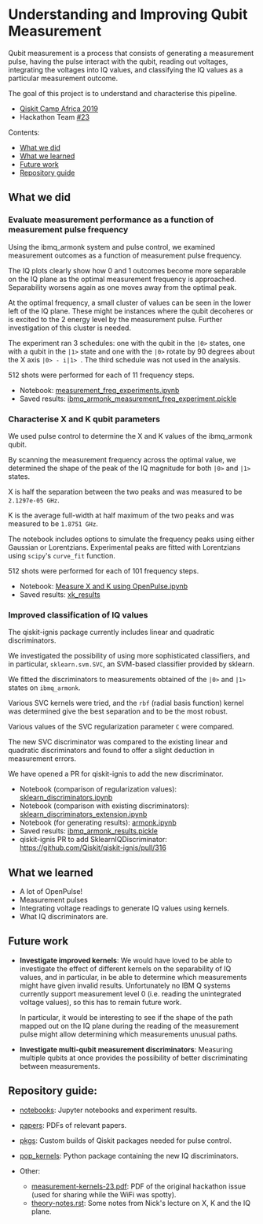 # Understanding and Improving Qubit Measurement

Qubit measurement is a process that consists of generating a measurement
pulse, having the pulse interact with the qubit, reading out voltages,
integrating the voltages into IQ values, and classifying the IQ values
as a particular measurement outcome.

The goal of this project is to understand and characterise this pipeline.

* [Qiskit Camp Africa 2019](https://github.com/qiskit-community/qiskit-camp-africa-19/)
* Hackathon Team [#23](https://github.com/qiskit-community/qiskit-camp-africa-19/issues/23)

Contents:

* [What we did](#what-we-did)
* [What we learned](#what-we-learned)
* [Future work](#future-work)
* [Repository guide](#repository-guide)

<a id="what-we-did"></a>

## What we did

### Evaluate measurement performance as a function of measurement pulse frequency

Using the ibmq_armonk system and pulse control, we examined measurement
outcomes as a function of measurement pulse frequency.

The IQ plots clearly show how 0 and 1 outcomes become more separable on the
IQ plane as the optimal measurement frequency is approached. Separability
worsens again as one moves away from the optimal peak.

At the optimal frequency, a small cluster of values can be seen in the
lower left of the IQ plane. These might be instances where the qubit
decoheres or is excited to the 2 energy level by the measurement pulse.
Further investigation of this cluster is needed.

The experiment ran 3 schedules: one with the qubit in the ``|0>`` states,
one with a qubit in the ``|1>`` state and one with the ``|0>`` rotate by
90 degrees about the X axis ``|0> - i|1> ``. The third schedule was not
used in the analysis.

512 shots were performed for each of 11 frequency steps.

* Notebook: [measurement_freq_experiments.ipynb](./notebooks/measurement_freq_experiments.ipynb)
* Saved results: [ibmq_armonk_measurement_freq_experiment.pickle](./notebooks/ibmq_armonk_measurement_freq_experiment.pickle)

### Characterise X and K qubit parameters

We used pulse control to determine the X and K values of the ibmq_armonk
qubit.

By scanning the measurement frequency across the optimal value, we determined
the shape of the peak of the IQ magnitude for both ``|0>`` and ``|1>`` states.

X is half the separation between the two peaks and was measured to be
``2.1297e-05 GHz``.

K is the average full-width at half maximum of the two peaks and was
measured to be ``1.8751 GHz``.

The notebook includes options to simulate the frequency peaks using either
Gaussian or Lorentzians. Experimental peaks are fitted with Lorentzians
using ``scipy``'s ``curve_fit`` function.

512 shots were performed for each of 101 frequency steps.

* Notebook: [Measure X and K using OpenPulse.ipynb](./notebooks/Measure%20X%20and%20K%20using%20OpenPulse.ipynb)
* Saved results: [xk_results](./notebooks/xk_results/)

### Improved classification of IQ values

The qiskit-ignis package currently includes linear and quadratic discriminators.

We investigated the possibility of using more sophisticated classifiers, and
in particular, ``sklearn.svm.SVC``, an SVM-based classifier provided by sklearn.

We fitted the discriminators to measurements obtained of the ``|0>`` and
``|1>`` states on ``ibmq_armonk``.

Various SVC kernels were tried, and the ``rbf`` (radial basis function)
kernel was determined give the best separation and to be the most robust.

Various values of the SVC regularization parameter ``C`` were compared.

The new SVC discriminator was compared to the existing linear and
quadratic discriminators and found to offer a slight deduction in measurement
errors.

We have opened a PR for qiskit-ignis to add the new discriminator.

* Notebook (comparison of regularization values): [sklearn_discriminators.ipynb](./notebooks/sklearn_discriminators.ipynb)
* Notebook (comparison with existing discriminators): [sklearn_discriminators_extension.ipynb](./notebooks/sklearn_discriminators_extension.ipynb)
* Notebook (for generating results): [armonk.ipynb](./notebooks/armonk.ipynb)
* Saved results: [ibmq_armonk_results.pickle](./notebooks/ibmq_armonk_results.pickle)
* qiskit-ignis PR to add SklearnIQDiscriminator: https://github.com/Qiskit/qiskit-ignis/pull/316

<a id="what-we-learned"></a>

## What we learned

* A lot of OpenPulse!
* Measurement pulses
* Integrating voltage readings to generate IQ values using kernels.
* What IQ discriminators are.

<a id="future-work"></a>

## Future work

* **Investigate improved kernels**: We would have loved to be able to
  investigate the effect of different kernels on the separability of
  IQ values, and in particular, in be able to determine which
  measurements might have given invalid results. Unfortunately no
  IBM Q systems currently support measurement level 0 (i.e. reading the
  unintegrated voltage values), so this has to remain future work.

  In particular, it would be interesting to see if the shape of the
  path mapped out on the IQ plane during the reading of the measurement
  pulse might allow determining which measurements unusual paths.

* **Investigate multi-qubit measurement discriminators**: Measuring
  multiple qubits at once provides the possibility of better
  discriminating between measurements.

<a id="repository-guide"></a>

## Repository guide:

* [notebooks](./notebooks): Jupyter notebooks and experiment results.
* [papers](./papers): PDFs of relevant papers.
* [pkgs](./pkgs): Custom builds of Qiskit packages needed for pulse control.
* [pop_kernels](./pop_kernels): Python package containing the new IQ discriminators.
* Other:

  * [measurement-kernels-23.pdf](./measurement-kernels-23.pdf): PDF of the
    original hackathon issue (used for sharing while the WiFi was spotty).
  * [theory-notes.rst](./theory-notes.rst): Some notes from Nick's
    lecture on X, K and the IQ plane.

